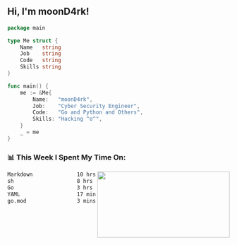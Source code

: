<h2> Hi, I'm moonD4rk!</h2>

```go
package main

type Me struct {
	Name   string
	Job    string
	Code   string
	Skills string
}

func main() {
	me := &Me{
		Name:   "moonD4rk",
		Job:    "Cyber Security Engineer",
		Code:   "Go and Python and Others",
		Skills: "Hacking ^o^",
	}
	_ = me
}
```

<h3>📊 This Week I Spent My Time On:</h3>
<img align='right' src="https://github-readme-stats.vercel.app/api?username=moond4rk&show_icons=true&theme=radical", width="300" height="150">

<!--START_SECTION:waka-->

```txt
Markdown              10 hrs 7 mins   ███████████▒░░░░░░░░░░░░░   44.89 %
sh                    8 hrs 49 mins   █████████▓░░░░░░░░░░░░░░░   39.16 %
Go                    3 hrs 5 mins    ███▒░░░░░░░░░░░░░░░░░░░░░   13.68 %
YAML                  17 mins         ▒░░░░░░░░░░░░░░░░░░░░░░░░   01.33 %
go.mod                3 mins          ░░░░░░░░░░░░░░░░░░░░░░░░░   00.29 %
```

<!--END_SECTION:waka-->

